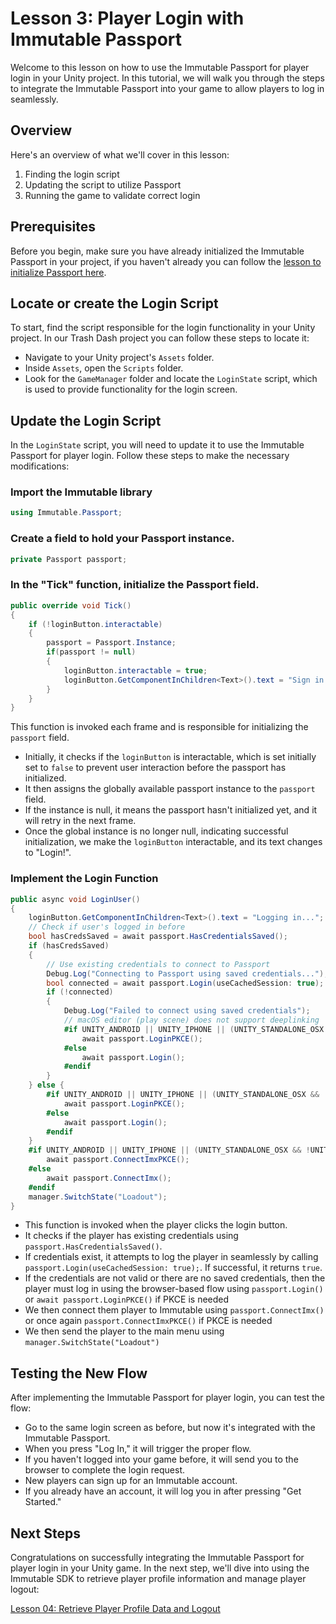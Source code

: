 # Lesson 3: Player Login with Immutable Passport

Welcome to this lesson on how to use the Immutable Passport for player login in your Unity project. In this tutorial, we will walk you through the steps to integrate the Immutable Passport into your game to allow players to log in seamlessly.

## Overview

Here's an overview of what we'll cover in this lesson:

1. Finding the login script
2. Updating the script to utilize Passport
3. Running the game to validate correct login

## Prerequisites

Before you begin, make sure you have already initialized the Immutable Passport in your project, if you haven't already you can follow the [lesson to initialize Passport here](../02-initialise-the-immutable-passport/README.md). 

## Locate or create the Login Script

To start, find the script responsible for the login functionality in your Unity project. In our Trash Dash project you can follow these steps to locate it:

- Navigate to your Unity project's `Assets` folder.
- Inside `Assets`, open the `Scripts` folder.
- Look for the `GameManager` folder and locate the `LoginState` script, which is used to provide functionality for the login screen.


## Update the Login Script

In the `LoginState` script, you will need to update it to use the Immutable Passport for player login. Follow these steps to make the necessary modifications:

### Import the Immutable library

```csharp
using Immutable.Passport;
```

### Create a field to hold your Passport instance.
```csharp
private Passport passport;
```

### In the "Tick" function, initialize the Passport field.
```csharp
public override void Tick()
{
    if (!loginButton.interactable)        
    {
        passport = Passport.Instance;
        if(passport != null)
        {
            loginButton.interactable = true;
            loginButton.GetComponentInChildren<Text>().text = "Sign in with Immutable";
        }
    }
}
```

This function is invoked each frame and is responsible for initializing the `passport` field.

- Initially, it checks if the `loginButton` is interactable, which is set initially set to `false` to prevent user interaction before the passport has initialized.
- It then assigns the globally available passport instance to the `passport` field.
- If the instance is null, it means the passport hasn't initialized yet, and it will retry in the next frame.
- Once the global instance is no longer null, indicating successful initialization, we make the `loginButton` interactable, and its text changes to "Login!".

### Implement the Login Function
```csharp
public async void LoginUser() 
{
    loginButton.GetComponentInChildren<Text>().text = "Logging in...";
    // Check if user's logged in before
    bool hasCredsSaved = await passport.HasCredentialsSaved();
    if (hasCredsSaved)
    {
        // Use existing credentials to connect to Passport
        Debug.Log("Connecting to Passport using saved credentials...");
        bool connected = await passport.Login(useCachedSession: true);
        if (!connected)
        {
            Debug.Log("Failed to connect using saved credentials");
            // macOS editor (play scene) does not support deeplinking
            #if UNITY_ANDROID || UNITY_IPHONE || (UNITY_STANDALONE_OSX && !UNITY_EDITOR_OSX)
                await passport.LoginPKCE();
            #else
                await passport.Login();
            #endif
        }
    } else {
        #if UNITY_ANDROID || UNITY_IPHONE || (UNITY_STANDALONE_OSX && !UNITY_EDITOR_OSX)
            await passport.LoginPKCE();
        #else
            await passport.Login();
        #endif
    }
    #if UNITY_ANDROID || UNITY_IPHONE || (UNITY_STANDALONE_OSX && !UNITY_EDITOR_OSX)
        await passport.ConnectImxPKCE();
    #else
        await passport.ConnectImx();
    #endif
    manager.SwitchState("Loadout");
}
```

- This function is invoked when the player clicks the login button.
- It checks if the player has existing credentials using `passport.HasCredentialsSaved()`.
- If credentials exist, it attempts to log the player in seamlessly by calling `passport.Login(useCachedSession: true);`. If successful, it returns `true`.
- If the credentials are not valid or there are no saved credentials, then the player must log in using the browser-based flow using `passport.Login()` or `await passport.LoginPKCE()` if PKCE is needed
- We then connect them player to Immutable using `passport.ConnectImx()` or once again `passport.ConnectImxPKCE()` if PKCE is needed
- We then send the player to the main menu using `manager.SwitchState("Loadout")`


## Testing the New Flow

After implementing the Immutable Passport for player login, you can test the flow:

- Go to the same login screen as before, but now it's integrated with the Immutable Passport.
- When you press "Log In," it will trigger the proper flow.
- If you haven't logged into your game before, it will send you to the browser to complete the login request.
- New players can sign up for an Immutable account.
- If you already have an account, it will log you in after pressing "Get Started."

## Next Steps

Congratulations on successfully integrating the Immutable Passport for player login in your Unity game. In the next step, we'll dive into using the Immutable SDK to retrieve player profile information and manage player logout:

[Lesson 04: Retrieve Player Profile Data and Logout](../04-retrieve-player-data-and-logout/README.md)
